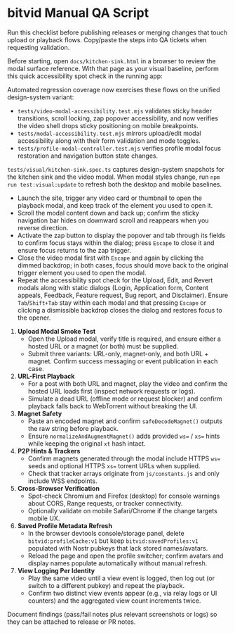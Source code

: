 # bitvid Manual QA Script

Run this checklist before publishing releases or merging changes that touch upload or playback flows. Copy/paste the steps into QA tickets when requesting validation.

Before starting, open `docs/kitchen-sink.html` in a browser to review the modal surface reference. With that page as your visual baseline, perform this quick accessibility spot check in the running app:

Automated regression coverage now exercises these flows on the unified design-system variant:

* `tests/video-modal-accessibility.test.mjs` validates sticky header transitions, scroll locking, zap popover accessibility, and now verifies the video shell drops sticky positioning on mobile breakpoints.
* `tests/modal-accessibility.test.mjs` mirrors upload/edit modal accessibility along with their form validation and mode toggles.
* `tests/profile-modal-controller.test.mjs` verifies profile modal focus restoration and navigation button state changes.

`tests/visual/kitchen-sink.spec.ts` captures design-system snapshots for the kitchen sink and the video modal. When modal styles change, run `npm run test:visual:update` to refresh both the desktop and mobile baselines.

* Launch the site, trigger any video card or thumbnail to open the playback modal, and keep track of the element you used to open it.
* Scroll the modal content down and back up; confirm the sticky navigation bar hides on downward scroll and reappears when you reverse direction.
* Activate the zap button to display the popover and tab through its fields to confirm focus stays within the dialog; press `Escape` to close it and ensure focus returns to the zap trigger.
* Close the video modal first with `Escape` and again by clicking the dimmed backdrop; in both cases, focus should move back to the original trigger element you used to open the modal.
* Repeat the accessibility spot check for the Upload, Edit, and Revert modals along with static dialogs (Login, Application form, Content appeals, Feedback, Feature request, Bug report, and Disclaimer). Ensure `Tab`/`Shift+Tab` stay within each modal and that pressing `Escape` or clicking a dismissible backdrop closes the dialog and restores focus to the opener.

1. **Upload Modal Smoke Test**
   - Open the Upload modal, verify title is required, and ensure either a hosted URL or a magnet (or both) must be supplied.
   - Submit three variants: URL-only, magnet-only, and both URL + magnet. Confirm success messaging or event publication in each case.
2. **URL-First Playback**
   - For a post with both URL and magnet, play the video and confirm the hosted URL loads first (inspect network requests or logs).
   - Simulate a dead URL (offline mode or request blocker) and confirm playback falls back to WebTorrent without breaking the UI.
3. **Magnet Safety**
   - Paste an encoded magnet and confirm `safeDecodeMagnet()` outputs the raw string before playback.
   - Ensure `normalizeAndAugmentMagnet()` adds provided `ws=` / `xs=` hints while keeping the original `xt` hash intact.
4. **P2P Hints & Trackers**
   - Confirm magnets generated through the modal include HTTPS `ws=` seeds and optional HTTPS `xs=` torrent URLs when supplied.
   - Check that tracker arrays originate from `js/constants.js` and only include WSS endpoints.
5. **Cross-Browser Verification**
   - Spot-check Chromium and Firefox (desktop) for console warnings about CORS, Range requests, or tracker connectivity.
   - Optionally validate on mobile Safari/Chrome if the change targets mobile UX.
6. **Saved Profile Metadata Refresh**
   - In the browser devtools console/storage panel, delete `bitvid:profileCache:v1` but keep `bitvid:savedProfiles:v1` populated with Nostr pubkeys that lack stored names/avatars.
   - Reload the page and open the profile switcher; confirm avatars and display names populate automatically without manual refresh.
7. **View Logging Per Identity**
   - Play the same video until a view event is logged, then log out (or switch to a different pubkey) and repeat the playback.
   - Confirm two distinct view events appear (e.g., via relay logs or UI counters) and the aggregated view count increments twice.

Document findings (pass/fail notes plus relevant screenshots or logs) so they can be attached to release or PR notes.
